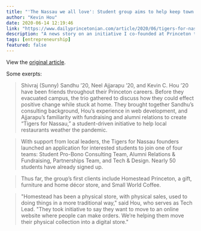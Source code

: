 ```yaml
---
title: "'The Nassau we all love': Student group aims to help keep town businesses afloat amid COVID 19"
author: "Kevin Hou"
date: 2020-06-14 12:19:46
link: "https://www.dailyprincetonian.com/article/2020/06/tigers-for-nassau-local-businesses-covid"
description: "A news story on an initiative I co-founded at Princeton to help local businesses during the pandemic."
tags: [entrepreneurship]
featured: false
---
```


View the [original article](https://www.dailyprincetonian.com/article/2020/06/tigers-for-nassau-local-businesses-covid).

Some exerpts:

> Shivraj (Sunny) Sandhu ’20, Neel Ajjarapu ’20, and Kevin C. Hou ’20 have been friends throughout their Princeton careers. Before they evacuated campus, the trio gathered to discuss how they could effect positive change while stuck at home. They brought together Sandhu’s consulting background, Hou’s experience in web development, and Ajjarapu’s familiarity with fundraising and alumni relations to create “Tigers for Nassau,” a student-driven initiative to help local restaurants weather the pandemic.

> With support from local leaders, the Tigers for Nassau founders launched an application for interested students to join one of four teams: Student Pro-Bono Consulting Team, Alumni Relations & Fundraising, Partnerships Team, and Tech & Design. Nearly 50 students have already signed up.

> Thus far, the group’s first clients include Homestead Princeton, a gift, furniture and home décor store, and Small World Coffee.

> "Homestead has been a physical store, with physical sales, used to doing things in a more traditional way," said Hou, who serves as Tech Lead. "They took initiative to say they want to move to an online website where people can make orders. We’re helping them move their physical collection into a digital store."
